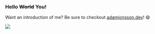 ### Hello <del>World</del> You!
Want an introduction of me? Be sure to checkout [adamjonsson.dev](https://adamjonsson.dev/)! 😄

<a href="https://adamjonsson.dev/">
  <img src="https://user-images.githubusercontent.com/13873828/115602367-278eaa80-a2df-11eb-9932-d1c7b1b6cf00.png"/>
</a>


<!--
**AdamJonsson/AdamJonsson** is a ✨ _special_ ✨ repository because its `README.md` (this file) appears on your GitHub profile.

Here are some ideas to get you started:

- 🔭 I’m currently working on ...
- 🌱 I’m currently learning ...
- 👯 I’m looking to collaborate on ...
- 🤔 I’m looking for help with ...
- 💬 Ask me about ...
- 📫 How to reach me: ...
- 😄 Pronouns: ...
- ⚡ Fun fact: ...
-->
